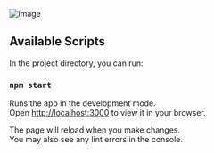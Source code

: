 ![image](https://github.com/Abdullah-Noor557/tensor-flow-neural-builder/assets/83589020/686b52c3-4267-4270-b615-d0726e267eae)


## Available Scripts

In the project directory, you can run:

### `npm start`

Runs the app in the development mode.\
Open [http://localhost:3000](http://localhost:3000) to view it in your browser.

The page will reload when you make changes.\
You may also see any lint errors in the console.

